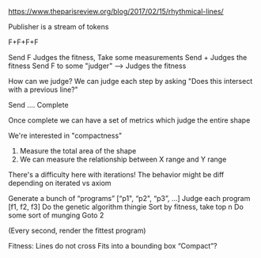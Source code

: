 
https://www.theparisreview.org/blog/2017/02/15/rhythmical-lines/


Publisher is a stream of tokens

F+F+F+F
 
Send F      Judges the fitness, Take some measurements
Send +      Judges the fitness
Send F      to some "judger" --> Judges the fitness

How can we judge?
We can judge each step by asking "Does this intersect with a previous line?"


Send 
....
Complete

Once complete we can have a set of metrics which judge the entire shape

We're interested in "compactness"

1) Measure the total area of the shape 
2) We can measure the relationship between X range and Y range

There's a difficulty here with iterations! The behavior might be diff depending on iterated vs axiom


Generate a bunch of “programs” [“p1", “p2", “p3”, ...]
Judge each program [f1, f2, f3]
Do the genetic algorithm thingie
Sort by fitness, take top n
Do some sort of munging
Goto 2

(Every second, render the fittest program)

Fitness:
Lines do not cross
Fits into a bounding box
“Compact”?